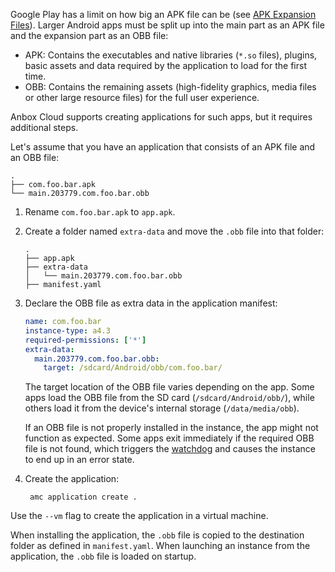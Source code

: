 Google Play has a limit on how big an APK file can be (see [APK Expansion Files](https://developer.android.com/google/play/expansion-files.html)). Larger Android apps must be split up into the main part as an APK file and the expansion part as an OBB file:

- APK: Contains the executables and native libraries (`*.so` files), plugins, basic assets and data required by the application to load for the first time.
- OBB: Contains the remaining assets (high-fidelity graphics, media files or other large resource files) for the full user experience.

Anbox Cloud supports creating applications for such apps, but it requires additional steps.

Let's assume that you have an application that consists of an APK file and an OBB file:

```
.
├── com.foo.bar.apk
└── main.203779.com.foo.bar.obb
```

1. Rename `com.foo.bar.apk` to `app.apk`.
1. Create a folder named `extra-data` and move the `.obb` file into that folder:

   ```
   .
   ├── app.apk
   ├── extra-data
   │   └── main.203779.com.foo.bar.obb
   ├── manifest.yaml
   ```
1. Declare the OBB file as extra data in the application manifest:

   ```yaml
   name: com.foo.bar
   instance-type: a4.3
   required-permissions: ['*']
   extra-data:
     main.203779.com.foo.bar.obb:
       target: /sdcard/Android/obb/com.foo.bar/
   ```

   The target location of the OBB file varies depending on the app. Some apps load the OBB file from the SD card (`/sdcard/Android/obb/`), while others load it from the device's internal storage (`/data/media/obb`).

   If an OBB file is not properly installed in the instance, the app might not function as expected. Some apps exit immediately if the required OBB file is not found, which triggers the [watchdog](https://discourse.ubuntu.com/t/application-manifest/24197#watchdog) and causes the instance to end up in an error state.

1. Create the application:

        amc application create .

Use the `--vm` flag to create the application in a virtual machine.

When installing the application, the `.obb` file is copied to the destination folder as defined in `manifest.yaml`. When launching an instance from the application, the `.obb` file is loaded on startup.
